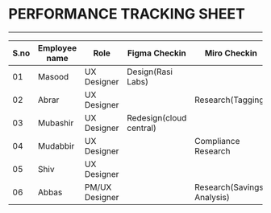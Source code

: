 # PERFORMANCE TRACKING SHEET
-----------------------------------------
|S.no|Employee name|Role|Figma Checkin|Miro Checkin|Comments|
|----|-------------|----|-------------|------------|--------|
|01|Masood|UX Designer|Design(Rasi Labs)|||
|02|Abrar|UX Designer||Research(Tagging)||
|03|Mubashir|UX Designer|Redesign(cloud central)|||
|04|Mudabbir|UX Designer||Compliance Research||
|05|Shiv|UX Designer|||On Leave|
|06|Abbas|PM/UX Designer||Research(Savings Analysis)||
